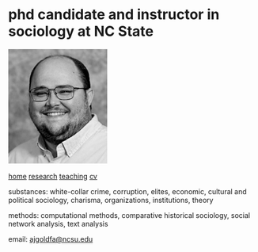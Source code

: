 # phd candidate and instructor in sociology at NC State

<img src="images/b&w.jpg"/>

[home](adamjgoldfarb.github.io) [research](adamjgoldfarv.github.io/research) [teaching](adamjgoldfarv.github.io/teaching) [cv](goldfarbCV.pdf)

substances: white-collar crime, corruption, elites, economic, cultural and political sociology, charisma, organizations, institutions, theory 

methods: computational methods, comparative historical sociology, social network analysis, text analysis

email: ajgoldfa@ncsu.edu
